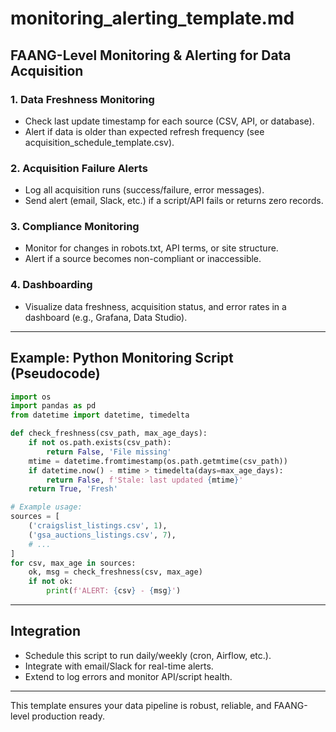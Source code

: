 # monitoring_alerting_template.md

## FAANG-Level Monitoring & Alerting for Data Acquisition

### 1. Data Freshness Monitoring
- Check last update timestamp for each source (CSV, API, or database).
- Alert if data is older than expected refresh frequency (see acquisition_schedule_template.csv).

### 2. Acquisition Failure Alerts
- Log all acquisition runs (success/failure, error messages).
- Send alert (email, Slack, etc.) if a script/API fails or returns zero records.

### 3. Compliance Monitoring
- Monitor for changes in robots.txt, API terms, or site structure.
- Alert if a source becomes non-compliant or inaccessible.

### 4. Dashboarding
- Visualize data freshness, acquisition status, and error rates in a dashboard (e.g., Grafana, Data Studio).

---

## Example: Python Monitoring Script (Pseudocode)

```python
import os
import pandas as pd
from datetime import datetime, timedelta

def check_freshness(csv_path, max_age_days):
    if not os.path.exists(csv_path):
        return False, 'File missing'
    mtime = datetime.fromtimestamp(os.path.getmtime(csv_path))
    if datetime.now() - mtime > timedelta(days=max_age_days):
        return False, f'Stale: last updated {mtime}'
    return True, 'Fresh'

# Example usage:
sources = [
    ('craigslist_listings.csv', 1),
    ('gsa_auctions_listings.csv', 7),
    # ...
]
for csv, max_age in sources:
    ok, msg = check_freshness(csv, max_age)
    if not ok:
        print(f'ALERT: {csv} - {msg}')
```

---

## Integration
- Schedule this script to run daily/weekly (cron, Airflow, etc.).
- Integrate with email/Slack for real-time alerts.
- Extend to log errors and monitor API/script health.

---

This template ensures your data pipeline is robust, reliable, and FAANG-level production ready.
